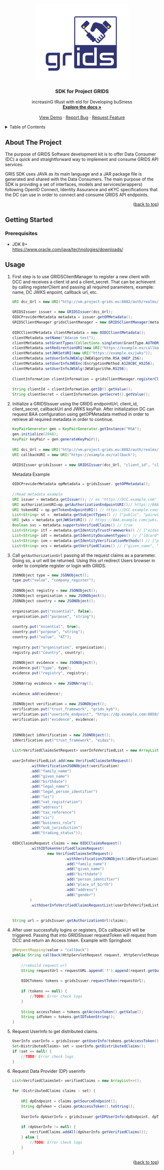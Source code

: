
<!-- PROJECT LOGO -->
<br />
<div align="center">
  <a href="https://project-grids.eu">
    <img src="src/main/resources/images/logo.png" alt="Logo" height="250">
  </a>

<h3 align="center">SDK for Project GRIDS</h3>

  <p align="center">
    increasinG tRust with eId for Developing buSiness
    <br />
    <a href="#usage"><strong>Explore the docs »</strong></a>
    <br />
    <br />
    <a href="#">View Demo</a>
    ·
    <a href="/../../issues">Report Bug</a>
    ·
    <a href="/../../issues">Request Feature</a>
  </p>
</div>



<!-- TABLE OF CONTENTS -->
<details>
  <summary>Table of Contents</summary>
  <ol>
    <li>
      <a href="#about-the-project">About The Project</a>
    </li>
    <li>
      <a href="#getting-started">Getting Started</a>
      <ul>
        <li><a href="#prerequisites">Prerequisites</a></li>
      </ul>
    </li>
    <li><a href="#usage">Usage</a></li>
  </ol>
</details>




<!-- ABOUT THE PROJECT -->
## About The Project

The purpose of GRIDS Software development kit is to offer Data Consumer (DC) a quick and straightforward way to implement and consume GRIDS API services.

GRIS SDK uses JAVA as its main language and a JAR package file is generated and shared with the Data Consumers.
The main purpose of the SDK is providing a set of interfaces, models and services(wrappers) following OpenID Connect, Identity Assurance and eKYC specifications that the DC can use in order to connect and consume GRIDS API endpoints.

<p align="right">(<a href="#top">back to top</a>)</p>






<!-- GETTING STARTED -->
## Getting Started



### Prerequisites

* JDK 8+ <br/> https://www.oracle.com/java/technologies/downloads/



<!-- USAGE EXAMPLES -->
## Usage

1. First step is to use GRIDSClientManager to register a new client with DCC and receives a client id and a client_secret. That can be achievent by calling registerClient and passing all required parameters, example: name, DC JWKS enpoint, callback url, etc.

    ```java
    URI dcc_Url = new URI("http://vm.project-grids.eu:8082/auth/realms/grids/");
   
    GRIDSIssuer issuer = new GRIDSIssuer(dcc_Url);
    OIDCProviderMetadata metadata = issuer.getOPMetadata();
    GRIDSClientManager gridsClientManager = new GRIDSClientManager(metadata.getRegistrationEndpointURI());
   
    OIDCClientMetadata clientMetadata = new OIDCClientMetadata();
    clientMetadata.setName("Adacom test");
    clientMetadata.setGrantTypes(Collections.singleton(GrantType.AUTHORIZATION_CODE));
    clientMetadata.setRedirectionURI(new URI("https://example.ex/callback"));
    clientMetadata.setJWKSetURI(new URI("https://example.ex/jwks"));
    clientMetadata.setUserInfoJWEAlg(JWEAlgorithm.RSA_OAEP_256);
    clientMetadata.setUserInfoJWEEnc(EncryptionMethod.A128CBC_HS256);
    clientMetadata.setUserInfoJWSAlg(JWSAlgorithm.RS256);
    
    ClientInformation clientInformation = gridsClientManager.registerClient(clientMetadata, masterToken);
    
    String clientId = clientInformation.getID().getValue();
    String clientSecret = clientInformation.getSecret().getValue();
    ```

2. Initialize a GRIDSIssuer using the GRIDS endpointUrl, client_id, client_secret, callbackUrl and JWKS keyPair. After initialization DC can request BAA configuration using getOPMetadata method in order to retrieve all required metadata in order to continue.
    ```java
    KeyPairGenerator gen = KeyPairGenerator.getInstance("RSA");
    gen.initialize(2048);
    KeyPair keyPair = gen.generateKeyPair();
    
    URI dcc_Url = new URI("http://vm.project-grids.eu:8082/auth/realms/grids/");
    URI callbackURI = new URI("https://example.ex/callback");
    
    GRIDSIssuer gridsIssuer = new GRIDSIssuer(dcc_Url, "client_id", "client_secret", callbackURI, keyPair);
    ```
    Metadata Example
    ```java
    OIDCProviderMetadata opMetadata = gridsIssuer. getOPMetadata();
    
    //Read metadata example
    URI issuer = metadata.getIssuer(); // ex "https://DCC.example.com"
    URI authorizationURI=op.getAuthorizationEndpointURI()// https://BAA.example.com/connect/authorize
    URI tokenURI = op.getTokenEndpointURI() // https://DCC.example.com/connect/token
    List<String> st =  metadata.getSubjectTypes() // ["public", "pairwise"]
    URI jwks = metadata.getJWKSetURI() // https://BAA.example.com/jwks.json
    Boolean svc = metadata.supportsVerifiedClaims() // true
    List<String> itf = metadata.getIdentityTrustFrameworks() // ["eidas_ial_substantial", "eidas_ial_high"]
    List<String> idt = metadata.getIdentityDocumentTypes() // ["idcard", "passport"]
    List<String> ivm = metadata.getIdentityVerificationMethods() // ["pipp", "sripp", "eid"]
    List<String> vcs = metadata.getVerifiedClaims() // ["given_name", "family_name", "birthdate", "place_of_birth", "nationality", "address"]
    ```

3. Call ```getAuthorizationUrl``` passing all the request claims as a parameter. Doing so, a url will be returned. Using this url redirect Users browser in order to complete register or login with GRIDS.

    ```java
    JSONObject type = new JSONObject();
    type.put("value", "company_register");

    JSONObject registry = new JSONObject();
    JSONObject organisation = new JSONObject();
    JSONObject country = new JSONObject();

    organisation.put("essential", false);
    organisation.put("purpose", "string");

    country.put("essential", true);
    country.put("purpose", "string");
    country.put("value", "AT");

    registry.put("organisation", organisation);
    registry.put("country", country);

    JSONObject evidence = new JSONObject();
    evidence.put("type", type);
    evidence.put("registry", registry);

    JSONArray evidence = new JSONArray();

    evidence.add(evidence);

    JSONObject verification = new JSONObject();
    verification.put("trust_framework", "grids_kyb");
    verification.put("userinfo_endpoint", "https://dp.example.com:8050/userinfo");
    verification.put("evidence", evidence);


    JSONObject idVerification = new JSONObject();
    idVerification.put("trust_framework", "eidas");

    List<VerifiedClaimsSetRequest> userInfoVerifiedList = new ArrayList<>();

    userInfoVerifiedList.add(new VerifiedClaimsSetRequest()
            .withVerificationJSONObject(verification)
            .add("family_name")
            .add("given_name")
            .add("birthdate")
            .add("legal_name")
            .add("legal_person_identifier")
            .add("lei")
            .add("vat_registration")
            .add("address")
            .add("tax_reference")
            .add("sic")
            .add("business_role")
            .add("sub_jurisdiction")
            .add("trading_status"));

    OIDCClaimsRequest claims = new OIDCClaimsRequest()
            .withIDTokenVerifiedClaimsRequest(
                    new VerifiedClaimsSetRequest()
                            .withVerificationJSONObject(idVerification)
                            .add("family_name")
                            .add("given_name")
                            .add("birthdate")
                            .add("person_identifier")
                            .add("place_of_birth")
                            .add("address")
                            .add("gender")
            )
            .withUserInfoVerifiedClaimsRequestList(userInfoVerifiedList);


    String url = gridsIssuer.getAuthorizationUrl(claims);
    ```

4. After user successfully logins or registers, DCs callbackUrl will be triggered. Passing that into GRIDSIssuer requestToken will request from DCC and return an Access token.
Example with Springboot
    ```java
    @RequestMapping(value = "callback")
    public String callback(HttpServletRequest request, HttpServletResponse response, Model model) {
    
        //rebuild request url
        String requestUrl = requestURL.append('?').append(request.getQueryString()).toString();
    
        OIDCTokens tokens = gridsIssuer.requestToken(requestUrl);
    
        if (tokens == null) {
            //TODO: Error check logs
        }
    
        String accessToken = tokens.getAccessToken().getValue();
        String idToken = tokens.getIDTokenString();
    }
    ```

5. Request UserInfo to get distributed claims.
    ```java
    UserInfo userInfo = gridsIssuer.getUserInfo(tokens.getAccessToken().getValue());
    Set<DistributedClaims> set = userInfo.getDistributedClaims();
    if (set == null) {
        //TODO: Error check logs
    }
    ```

6. Request Data Provider (DP) userinfo
    ```java
    List<VerifiedClaimsSet> verifiedClaims = new ArrayList<>();
   
    for (DistributedClaims claims : set) {
    
        URI dpEndpoint = claims.getSourceEndpoint();
        String dpToken = claims.getAccessToken().toString();

        UserInfo dpUserInfo = gridsIssuer.getDPUserInfo(dpEndpoint, dpToken);
    
        if (dpUserInfo != null) {
            verifiedClaims.addAll(dpUserInfo.getVerifiedClaims());
        } else {
            //TODO: Error check logs
        }
    }
    ```

<p align="right">(<a href="#top">back to top</a>)</p>